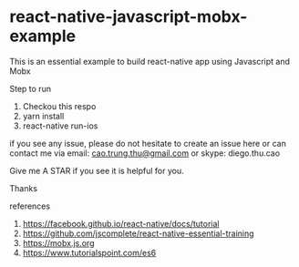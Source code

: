 # react-native-javascript-mobx-example
This is an essential example to build react-native app using Javascript and Mobx

Step to run
1. Checkou this respo
2. yarn install
3. react-native run-ios

if you see any issue, please do not hesitate to create an issue here or can contact me via email: cao.trung.thu@gmail.com or skype: diego.thu.cao

Give me A STAR if you see it is helpful for you.

Thanks

references
1. https://facebook.github.io/react-native/docs/tutorial
2. https://github.com/jscomplete/react-native-essential-training
3. https://mobx.js.org
4. https://www.tutorialspoint.com/es6

